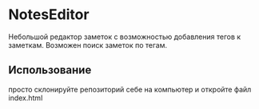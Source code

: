 # NotesEditor
Небольшой редактор заметок с возможностью добавления тегов к заметкам. Возможен поиск заметок по тегам.

## Использование
просто склонируйте репозиторий себе на компьютер и откройте файл index.html
